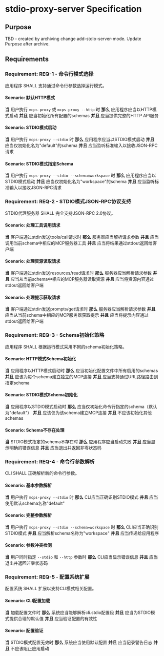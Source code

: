 # stdio-proxy-server Specification

## Purpose
TBD - created by archiving change add-stdio-server-mode. Update Purpose after archive.
## Requirements
### Requirement: REQ-1 - 命令行模式选择
应用程序 SHALL 支持通过命令行参数选择运行模式。

#### Scenario: 默认HTTP模式
**当** 用户执行 `mcps-proxy` 或 `mcps-proxy --http` 时
**那么** 应用程序应当以HTTP模式启动
**并且** 应当初始化所有配置的schemas
**并且** 应当提供完整的HTTP API服务

#### Scenario: STDIO模式启动
**当** 用户执行 `mcps-proxy --stdio` 时
**那么** 应用程序应当以STDIO模式启动
**并且** 应当仅初始化名为"default"的schema
**并且** 应当监听标准输入以接收JSON-RPC请求

#### Scenario: STDIO模式指定Schema
**当** 用户执行 `mcps-proxy --stdio --schema=workspace` 时
**那么** 应用程序应当以STDIO模式启动
**并且** 应当仅初始化名为"workspace"的schema
**并且** 应当监听标准输入以接收JSON-RPC请求

### Requirement: REQ-2 - STDIO模式JSON-RPC协议支持
STDIO代理服务器 SHALL 完全支持JSON-RPC 2.0协议。

#### Scenario: 处理工具调用请求
**当** 客户端通过stdin发送tools/call请求时
**那么** 服务器应当解析请求参数
**并且** 应当调用当前schema中相应的MCP服务器工具
**并且** 应当将结果通过stdout返回给客户端

#### Scenario: 处理资源读取请求
**当** 客户端通过stdin发送resources/read请求时
**那么** 服务器应当解析请求参数
**并且** 应当从当前schema中相应的MCP服务器读取资源
**并且** 应当将资源内容通过stdout返回给客户端

#### Scenario: 处理提示获取请求
**当** 客户端通过stdin发送prompts/get请求时
**那么** 服务器应当解析请求参数
**并且** 应当从当前schema中相应的MCP服务器获取提示
**并且** 应当将提示内容通过stdout返回给客户端

### Requirement: REQ-3 - Schema初始化策略
应用程序 SHALL 根据运行模式采用不同的schema初始化策略。

#### Scenario: HTTP模式Schema初始化
**当** 应用程序以HTTP模式启动时
**那么** 应当初始化配置文件中所有启用的schemas
**并且** 应该为每个schema建立独立的MCP连接
**并且** 应当支持通过URL路径路由到指定schema

#### Scenario: STDIO模式Schema初始化
**当** 应用程序以STDIO模式启动时
**那么** 应当仅初始化命令行指定的schema（默认为"default"）
**并且** 应该仅为该schema建立MCP连接
**并且** 不应该初始化其他schemas

#### Scenario: Schema不存在处理
**当** STDIO模式指定的schema不存在时
**那么** 应用程序应当启动失败
**并且** 应当显示明确的错误信息
**并且** 应当退出并返回非零状态码

### Requirement: REQ-4 - 命令行参数解析
CLI SHALL 正确解析新的命令行参数。

#### Scenario: 基本参数解析
**当** 用户执行 `mcps-proxy --stdio` 时
**那么** CLI应当正确识别STDIO模式
**并且** 应当使用默认schema名称"default"

#### Scenario: 完整参数解析
**当** 用户执行 `mcps-proxy --stdio --schema=workspace` 时
**那么** CLI应当正确识别STDIO模式
**并且** 应当解析schema名称为"workspace"
**并且** 应当传递给应用程序

#### Scenario: 参数冲突检测
**当** 用户同时指定 `--stdio` 和 `--http` 参数时
**那么** CLI应当显示错误信息
**并且** 应当退出并返回非零状态码

### Requirement: REQ-5 - 配置系统扩展
配置系统 SHALL 扩展以支持CLI模式相关配置。

#### Scenario: CLI配置加载
**当** 加载配置文件时
**那么** 系统应当能够解析cli.stdio配置段
**并且** 应当为STDIO模式提供合理的默认值
**并且** 应当验证配置的有效性

#### Scenario: 配置验证
**当** STDIO模式配置无效时
**那么** 系统应当使用默认配置
**并且** 应当记录警告日志
**并且** 不应该阻止应用启动

